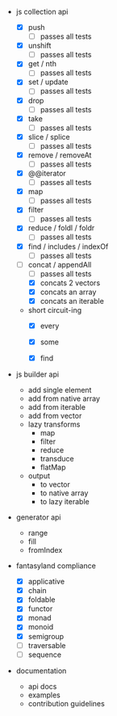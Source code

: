 
* js collection api
    * [x] push
        * [ ] passes all tests
    * [x] unshift
        * [ ] passes all tests
    * [x] get / nth
        * [ ] passes all tests
    * [x] set / update
        * [ ] passes all tests
    * [x] drop
        * [ ] passes all tests
    * [x] take
        * [ ] passes all tests
    * [x] slice / splice
        * [ ] passes all tests
    * [x] remove / removeAt 
        * [ ] passes all tests
    * [x] @@iterator
        * [ ] passes all tests
    * [x] map
        * [ ] passes all tests
    * [x] filter
        * [ ] passes all tests
    * [x] reduce / foldl / foldr
        * [ ] passes all tests
    * [x] find / includes / indexOf
        * [ ] passes all tests
    * [ ] concat / appendAll
        * [ ] passes all tests
        * [x] concats 2 vectors
        * [x] concats an array
        * [x] concats an iterable
    * short circuit-ing
        * [x] every
        * [x] some
        * [x] find

    
* js builder api
    * add single element
    * add from native array
    * add from iterable
    * add from vector
    * lazy transforms
        * map
        * filter
        * reduce
        * transduce
        * flatMap
    * output
        * to vector
        * to native array
        * to lazy iterable
        
* generator api
    * range
    * fill
    * fromIndex

* fantasyland compliance
    * [x] applicative
    * [x] chain
    * [x] foldable
    * [x] functor
    * [x] monad
    * [x] monoid
    * [x] semigroup
    * [ ] traversable
    * [ ] sequence
    
* documentation
    * api docs
    * examples
    * contribution guidelines